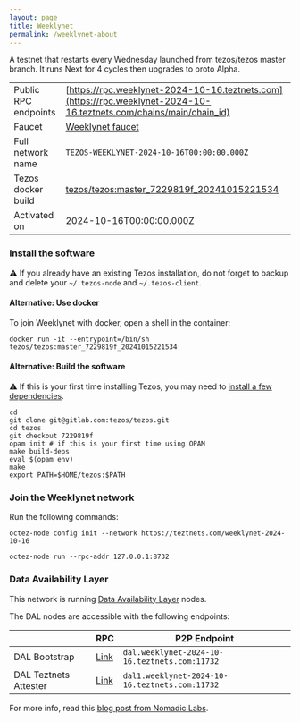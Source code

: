 ```yaml
---
layout: page
title: Weeklynet
permalink: /weeklynet-about
---
```


A testnet that restarts every Wednesday launched from tezos/tezos master branch. It runs Next for 4 cycles then upgrades to proto Alpha.

| | |
|-------|---------------------|
| Public RPC endpoints | [https://rpc.weeklynet-2024-10-16.teztnets.com](https://rpc.weeklynet-2024-10-16.teztnets.com/chains/main/chain_id)<br/> |
| Faucet | [Weeklynet faucet](https://faucet.weeklynet-2024-10-16.teztnets.com) |
| Full network name | `TEZOS-WEEKLYNET-2024-10-16T00:00:00.000Z` |
| Tezos docker build | [tezos/tezos:master_7229819f_20241015221534](https://hub.docker.com/r/tezos/tezos/tags?page=1&ordering=last_updated&name=master_7229819f_20241015221534) |
| Activated on | 2024-10-16T00:00:00.000Z |





### Install the software

⚠️  If you already have an existing Tezos installation, do not forget to backup and delete your `~/.tezos-node` and `~/.tezos-client`.



#### Alternative: Use docker

To join Weeklynet with docker, open a shell in the container:

```
docker run -it --entrypoint=/bin/sh tezos/tezos:master_7229819f_20241015221534
```


#### Alternative: Build the software

⚠️  If this is your first time installing Tezos, you may need to [install a few dependencies](https://tezos.gitlab.io/introduction/howtoget.html#setting-up-the-development-environment-from-scratch).

```
cd
git clone git@gitlab.com:tezos/tezos.git
cd tezos
git checkout 7229819f
opam init # if this is your first time using OPAM
make build-deps
eval $(opam env)
make
export PATH=$HOME/tezos:$PATH
```

### Join the Weeklynet network

Run the following commands:

```
octez-node config init --network https://teztnets.com/weeklynet-2024-10-16

octez-node run --rpc-addr 127.0.0.1:8732
```




### Data Availability Layer

This network is running [Data Availability Layer](https://tezos.gitlab.io/shell/dal.html) nodes.


The DAL nodes are accessible with the following endpoints:

| | RPC | P2P Endpoint |
|------------|---------|--------------|
| DAL Bootstrap | [Link](https://dal-bootstrap-rpc.weeklynet-2024-10-16.teztnets.com/p2p/gossipsub/scores) | `dal.weeklynet-2024-10-16.teztnets.com:11732` |
| DAL Teztnets Attester | [Link](https://dal-attester-rpc.weeklynet-2024-10-16.teztnets.com/p2p/gossipsub/scores) | `dal1.weeklynet-2024-10-16.teztnets.com:11732` |


For more info, read this [blog post from Nomadic Labs](https://research-development.nomadic-labs.com/data-availability-layer-tezos.html).



